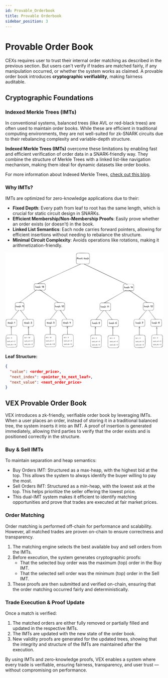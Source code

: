 ```yaml
---
id: Provable_Orderbook
title: Provable Orderbook
sidebar_position: 3
---
```


# Provable Order Book

CEXs requires user to trust their internal order matching as described in the previous section. But users can't verify if trades are matched fairly, if any manipulation occurred, or whether the system works as claimed. A provable order book introduces **cryptographic verifiablity**, making fairness auditable.

## Cryptographic Foundations

### Indexed Merkle Trees (IMTs)

In conventional systems, balanced trees (like AVL or red-black trees) are often used to maintain order books. While these are efficient in traditional computing environments, they are not well-suited for zk-SNARK circuits due to their rebalancing complexity and variable-depth structure.

**Indexed Merkle Trees (IMTs)** overcome these limitations by enabling fast and efficient verification of order data in a SNARK-friendly way. They combine the structure of Merkle Trees with a linked list-like navigation mechanism, making them ideal for dynamic datasets like order books.

For more information about Indexed Merkle Trees, [check out this blog](https://docs.aztec.network/aztec/concepts/advanced/storage/indexed_merkle_tree).

### Why IMTs?

IMTs are optimized for zero-knowledge applications due to their:

- **Fixed Depth**: Every path from leaf to root has the same length, which is crucial for static circuit design in SNARKs.
- **Efficient Membership/Non-Membership Proofs**: Easily prove whether an order exists (or doesn’t) in the book.
- **Linked List Semantics**: Each node carries forward pointers, allowing for efficient insertions without needing to rebalance the structure.
- **Minimal Circuit Complexity**: Avoids operations like rotations, making it arithmetization-friendly.

![IMT](./images/imt.png)

**Leaf Structure:**
```json
{
  "value": <order_price>,
  "next_index": <pointer_to_next_leaf>,
  "next_value": <next_order_price>
}
```

## VEX Provable Order Book

VEX introduces a zk-friendly, verifiable order book by leveraging IMTs. When a user places an order, instead of storing it in a traditional balanced tree, the system inserts it into an IMT. A proof of insertion is generated immediately, allowing third parties to verify that the order exists and is positioned correctly in the structure.

### Buy & Sell IMTs

To maintain separation and heap semantics:

- Buy Orders IMT: Structured as a max-heap, with the highest bid at the top. This allows the system to always identify the buyer willing to pay the most.
- Sell Orders IMT: Structured as a min-heap, with the lowest ask at the top. This helps prioritize the seller offering the lowest price.
- This dual-IMT system makes it efficient to identify matching opportunities and prove that trades are executed at fair market prices.

### Order Matching

Order matching is performed off-chain for performance and scalability. However, all matched trades are proven on-chain to ensure correctness and transparency.

1. The matching engine selects the best available buy and sell orders from the IMTs.
2. Before execution, the system generates cryptographic proofs:
    - That the selected buy order was the maximum (top) order in the Buy IMT.
    - That the selected sell order was the minimum (top) order in the Sell IMT.
3. These proofs are then submitted and verified on-chain, ensuring that the order matching occurred fairly and deterministically.

### Trade Execution & Proof Update

Once a match is verified:

1. The matched orders are either fully removed or partially filled and updated in the respective IMTs.
2. The IMTs are updated with the new state of the order book.
3. New validity proofs are generated for the updated trees, showing that the integrity and structure of the IMTs are maintained after the execution.

By using IMTs and zero-knowledge proofs, VEX enables a system where every trade is verifiable, ensuring fairness, transparency, and user trust — without compromising on performance.